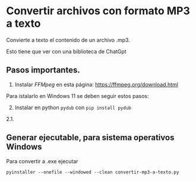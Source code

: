 # Convertir archivos con formato MP3 a texto

Convierte a texto el contenido de un archivo .mp3.

Esto tiene que ver con una biblioteca de ChatGpt

## Pasos importantes.

1. Instalar *FFMpeg* en esta página: https://ffmpeg.org/download.html

Para istalarlo en Windows 11 se deben seguir estos pasos:


2. Instalar en python ```pydub``` con ```pip install pydub```

2.1. 

## Generar ejecutable, para sistema operativos Windows

  
Para convertir a .exe ejecutar 

```
pyinstaller --onefile --windowed --clean convertir-mp3-a-texto.py
```
